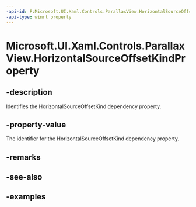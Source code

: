 ```yaml
---
-api-id: P:Microsoft.UI.Xaml.Controls.ParallaxView.HorizontalSourceOffsetKindProperty
-api-type: winrt property
---
```


<!-- Property syntax.
public DependencyProperty HorizontalSourceOffsetKindProperty { get; }
-->

# Microsoft.UI.Xaml.Controls.ParallaxView.HorizontalSourceOffsetKindProperty

## -description

Identifies the HorizontalSourceOffsetKind dependency property.

## -property-value

The identifier for the HorizontalSourceOffsetKind dependency property.

## -remarks

## -see-also

## -examples


